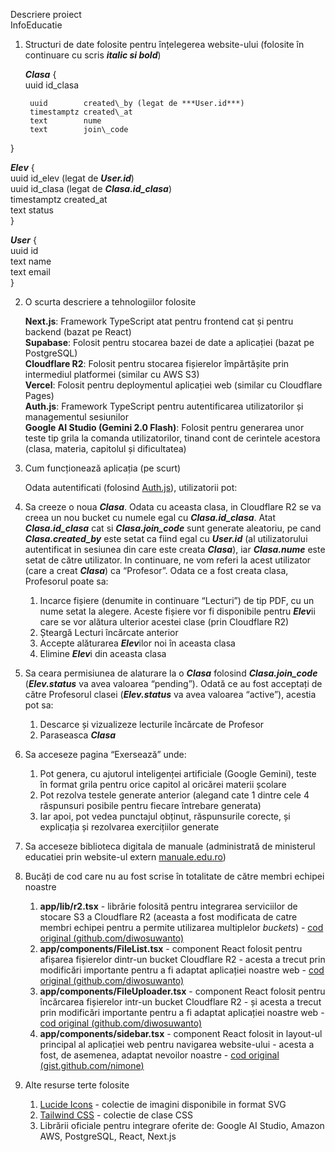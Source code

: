 Descriere proiect  
InfoEducatie

1. Structuri de date folosite pentru înțelegerea website-ului (folosite în continuare cu scris ***italic si bold***)  
     
   ***Clasa*** {  
   	uuid		id\_clasa

		uuid		created\_by	(legat de ***User.id***)  
		timestamptz	created\_at  
		text		nume  
		text		join\_code  
}

***Elev*** {  
	uuid		id\_elev		(legat de ***User.id***)  
	uuid		id\_clasa	(legat de ***Clasa.id\_clasa***)  
	timestamptz	created\_at  
	text		status  
}

***User*** {  
	uuid	id  
	text	name  
	text	email  
}

2. O scurta descriere a tehnologiilor folosite  
     
   **Next.js**: Framework TypeScript atat pentru frontend cat și pentru backend (bazat pe React)  
   **Supabase**: Folosit pentru stocarea bazei de date a aplicației (bazat pe PostgreSQL)  
   **Cloudflare R2**: Folosit pentru stocarea fișierelor împărtășite prin intermediul platformei (similar cu AWS S3)  
   **Vercel**: Folosit pentru deploymentul aplicației web (similar cu Cloudflare Pages)  
   **Auth.js**: Framework TypeScript pentru autentificarea utilizatorilor și managementul sesiunilor  
   **Google AI Studio (Gemini 2.0 Flash)**: Folosit pentru generarea unor teste tip grila la comanda utilizatorilor, tinand cont de cerintele acestora (clasa, materia, capitolul și dificultatea)  
     
3. Cum funcționează aplicația (pe scurt)  
     
   Odata autentificati (folosind [Auth.js](http://Auth.js)), utilizatorii pot:  
1. Sa creeze o noua ***Clasa***. Odata cu aceasta clasa, in Cloudflare R2 se va creea un nou bucket cu numele egal cu ***Clasa.id\_clasa***. Atat ***Clasa.id\_clasa*** cat si ***Clasa.join\_code*** sunt generate aleatoriu, pe cand ***Clasa.created\_by*** este setat ca fiind egal cu ***User.id*** (al utilizatorului autentificat in sesiunea din care este creata ***Clasa***), iar ***Clasa.nume*** este setat de către utilizator. In continuare, ne vom referi la acest utilizator (care a creat ***Clasa***) ca “Profesor”. Odata ce a fost creata clasa, Profesorul poate sa:  
   1. Incarce fișiere (denumite in continuare “Lecturi”) de tip PDF, cu un nume setat la alegere. Aceste fișiere vor fi disponibile pentru ***Elev***ii care se vor alătura ulterior acestei clase (prin Cloudflare R2)  
   2. Șteargă Lecturi încărcate anterior  
   3. Accepte alăturarea ***Elev***ilor noi în aceasta clasa  
   4. Elimine ***Elev***i din aceasta clasa  
        
2. Sa ceara permisiunea de alaturare la o ***Clasa*** folosind ***Clasa.join\_code*** (***Elev.status*** va avea valoarea “pending”). Odată ce au fost acceptați de către Profesorul clasei (***Elev.status*** va avea valoarea “active”), acestia pot sa:  
   1. Descarce și vizualizeze lecturile încărcate de Profesor  
   2. Paraseasca ***Clasa***  
3. Sa acceseze pagina “Exersează” unde:  
   1. Pot genera, cu ajutorul inteligenței artificiale (Google Gemini), teste în format grila pentru orice capitol al oricărei materii școlare  
   2. Pot rezolva testele generate anterior (alegand cate 1 dintre cele 4 răspunsuri posibile pentru fiecare întrebare generata)  
   3. Iar apoi, pot vedea punctajul obținut, răspunsurile corecte, și explicația și rezolvarea exercițiilor generate  
4. Sa acceseze biblioteca digitala de manuale (administrată de ministerul educatiei prin website-ul extern [manuale.edu.ro](http://manuale.edu.ro))

 

4. Bucăți de cod care nu au fost scrise în totalitate de către membri echipei noastre  
   1. **app/lib/r2.tsx** \- librărie folosită pentru integrarea serviciilor de stocare S3 a Cloudflare R2 (aceasta  a fost modificata de catre membri echipei pentru a permite utilizarea multiplelor *buckets*) \- [cod original (github.com/diwosuwanto)](https://github.com/diwosuwanto/cloudflare-r2-with-nextjs-upload-download-delete/blob/main/src/utils/r2.ts)   
   2. **app/components/FileList.tsx** \- component React folosit pentru afișarea fișierelor dintr-un bucket Cloudflare R2 \- acesta a trecut prin modificări importante pentru a fi adaptat aplicației noastre web \- [cod original (github.com/diwosuwanto)](https://github.com/diwosuwanto/cloudflare-r2-with-nextjs-upload-download-delete/blob/main/src/components/file-manager.tsx)   
   3. **app/components/FileUploader.tsx** \- component React folosit pentru încărcarea fișierelor intr-un bucket Cloudflare R2 \- și acesta a trecut prin modificări importante pentru a fi adaptat aplicației noastre web \- [cod original (github.com/diwosuwanto)](https://github.com/diwosuwanto/cloudflare-r2-with-nextjs-upload-download-delete/blob/main/src/components/file-manager.tsx)   
   4. **app/components/sidebar.tsx** \- component React folosit in layout-ul principal al aplicației web pentru navigarea website-ului \- acesta a fost, de asemenea, adaptat nevoilor noastre \- [cod original (](https://gist.github.com/nimone/9204ed6e9d725c0eef003011c9113698)[gist.github.com/nimone](https://gist.github.com/nimone)[)](https://gist.github.com/nimone/9204ed6e9d725c0eef003011c9113698)

5. Alte resurse terte folosite  
   1. [Lucide Icons](https://lucide.dev/) \- colectie de imagini disponibile in format SVG  
   2. [Tailwind CSS](https://tailwindcss.com/) \- colectie de clase CSS  
   3. Librării oficiale pentru integrare oferite de: Google AI Studio, Amazon AWS, PostgreSQL, React, Next.js